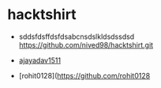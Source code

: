 # hacktshirt

- sddsfdsffdsfdsabcnsdslkldsdssdsd
https://github.com/nived98/hacktshirt.git

- [ajayadav1511](https://github.com/ajayadav1511)
- [rohit0128](https://github.com/rohit0128
